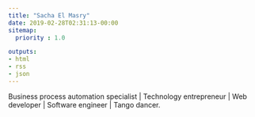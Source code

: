```yaml
---
title: "Sacha El Masry"
date: 2019-02-28T02:31:13-00:00
sitemap:
  priority : 1.0

outputs:
- html
- rss
- json
---
```

<p>Business process automation specialist | Technology entrepreneur | Web developer | Software engineer | Tango dancer.</p>
